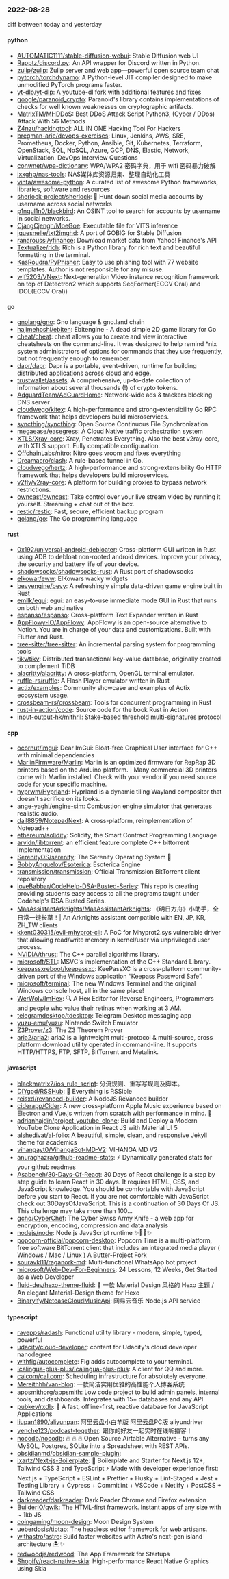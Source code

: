### 2022-08-28
diff between today and yesterday

#### python
* [AUTOMATIC1111/stable-diffusion-webui](https://github.com/AUTOMATIC1111/stable-diffusion-webui): Stable Diffusion web UI
* [Rapptz/discord.py](https://github.com/Rapptz/discord.py): An API wrapper for Discord written in Python.
* [zulip/zulip](https://github.com/zulip/zulip): Zulip server and web app—powerful open source team chat
* [pytorch/torchdynamo](https://github.com/pytorch/torchdynamo): A Python-level JIT compiler designed to make unmodified PyTorch programs faster.
* [yt-dlp/yt-dlp](https://github.com/yt-dlp/yt-dlp): A youtube-dl fork with additional features and fixes
* [google/paranoid_crypto](https://github.com/google/paranoid_crypto): Paranoid's library contains implementations of checks for well known weaknesses on cryptographic artifacts.
* [MatrixTM/MHDDoS](https://github.com/MatrixTM/MHDDoS): Best DDoS Attack Script Python3, (Cyber / DDos) Attack With 56 Methods
* [Z4nzu/hackingtool](https://github.com/Z4nzu/hackingtool): ALL IN ONE Hacking Tool For Hackers
* [bregman-arie/devops-exercises](https://github.com/bregman-arie/devops-exercises): Linux, Jenkins, AWS, SRE, Prometheus, Docker, Python, Ansible, Git, Kubernetes, Terraform, OpenStack, SQL, NoSQL, Azure, GCP, DNS, Elastic, Network, Virtualization. DevOps Interview Questions
* [conwnet/wpa-dictionary](https://github.com/conwnet/wpa-dictionary): WPA/WPA2 密码字典，用于 wifi 密码暴力破解
* [jxxghp/nas-tools](https://github.com/jxxghp/nas-tools): NAS媒体库资源归集、整理自动化工具
* [vinta/awesome-python](https://github.com/vinta/awesome-python): A curated list of awesome Python frameworks, libraries, software and resources
* [sherlock-project/sherlock](https://github.com/sherlock-project/sherlock): 🔎 Hunt down social media accounts by username across social networks
* [p1ngul1n0/blackbird](https://github.com/p1ngul1n0/blackbird): An OSINT tool to search for accounts by username in social networks.
* [CjangCjengh/MoeGoe](https://github.com/CjangCjengh/MoeGoe): Executable file for VITS inference
* [jquesnelle/txt2imghd](https://github.com/jquesnelle/txt2imghd): A port of GOBIG for Stable Diffusion
* [ranaroussi/yfinance](https://github.com/ranaroussi/yfinance): Download market data from Yahoo! Finance's API
* [Textualize/rich](https://github.com/Textualize/rich): Rich is a Python library for rich text and beautiful formatting in the terminal.
* [KasRoudra/PyPhisher](https://github.com/KasRoudra/PyPhisher): Easy to use phishing tool with 77 website templates. Author is not responsible for any misuse.
* [wjf5203/VNext](https://github.com/wjf5203/VNext): Next-generation Video instance recognition framework on top of Detectron2 which supports SeqFormer(ECCV Oral) and IDOL(ECCV Oral))

#### go
* [gnolang/gno](https://github.com/gnolang/gno): Gno language & gno.land chain
* [hajimehoshi/ebiten](https://github.com/hajimehoshi/ebiten): Ebitengine - A dead simple 2D game library for Go
* [cheat/cheat](https://github.com/cheat/cheat): cheat allows you to create and view interactive cheatsheets on the command-line. It was designed to help remind *nix system administrators of options for commands that they use frequently, but not frequently enough to remember.
* [dapr/dapr](https://github.com/dapr/dapr): Dapr is a portable, event-driven, runtime for building distributed applications across cloud and edge.
* [trustwallet/assets](https://github.com/trustwallet/assets): A comprehensive, up-to-date collection of information about several thousands (!) of crypto tokens.
* [AdguardTeam/AdGuardHome](https://github.com/AdguardTeam/AdGuardHome): Network-wide ads & trackers blocking DNS server
* [cloudwego/kitex](https://github.com/cloudwego/kitex): A high-performance and strong-extensibility Go RPC framework that helps developers build microservices.
* [syncthing/syncthing](https://github.com/syncthing/syncthing): Open Source Continuous File Synchronization
* [megaease/easegress](https://github.com/megaease/easegress): A Cloud Native traffic orchestration system
* [XTLS/Xray-core](https://github.com/XTLS/Xray-core): Xray, Penetrates Everything. Also the best v2ray-core, with XTLS support. Fully compatible configuration.
* [OffchainLabs/nitro](https://github.com/OffchainLabs/nitro): Nitro goes vroom and fixes everything
* [Dreamacro/clash](https://github.com/Dreamacro/clash): A rule-based tunnel in Go.
* [cloudwego/hertz](https://github.com/cloudwego/hertz): A high-performance and strong-extensibility Go HTTP framework that helps developers build microservices.
* [v2fly/v2ray-core](https://github.com/v2fly/v2ray-core): A platform for building proxies to bypass network restrictions.
* [owncast/owncast](https://github.com/owncast/owncast): Take control over your live stream video by running it yourself. Streaming + chat out of the box.
* [restic/restic](https://github.com/restic/restic): Fast, secure, efficient backup program
* [golang/go](https://github.com/golang/go): The Go programming language

#### rust
* [0x192/universal-android-debloater](https://github.com/0x192/universal-android-debloater): Cross-platform GUI written in Rust using ADB to debloat non-rooted android devices. Improve your privacy, the security and battery life of your device.
* [shadowsocks/shadowsocks-rust](https://github.com/shadowsocks/shadowsocks-rust): A Rust port of shadowsocks
* [elkowar/eww](https://github.com/elkowar/eww): ElKowars wacky widgets
* [bevyengine/bevy](https://github.com/bevyengine/bevy): A refreshingly simple data-driven game engine built in Rust
* [emilk/egui](https://github.com/emilk/egui): egui: an easy-to-use immediate mode GUI in Rust that runs on both web and native
* [espanso/espanso](https://github.com/espanso/espanso): Cross-platform Text Expander written in Rust
* [AppFlowy-IO/AppFlowy](https://github.com/AppFlowy-IO/AppFlowy): AppFlowy is an open-source alternative to Notion. You are in charge of your data and customizations. Built with Flutter and Rust.
* [tree-sitter/tree-sitter](https://github.com/tree-sitter/tree-sitter): An incremental parsing system for programming tools
* [tikv/tikv](https://github.com/tikv/tikv): Distributed transactional key-value database, originally created to complement TiDB
* [alacritty/alacritty](https://github.com/alacritty/alacritty): A cross-platform, OpenGL terminal emulator.
* [ruffle-rs/ruffle](https://github.com/ruffle-rs/ruffle): A Flash Player emulator written in Rust
* [actix/examples](https://github.com/actix/examples): Community showcase and examples of Actix ecosystem usage.
* [crossbeam-rs/crossbeam](https://github.com/crossbeam-rs/crossbeam): Tools for concurrent programming in Rust
* [rust-in-action/code](https://github.com/rust-in-action/code): Source code for the book Rust in Action
* [input-output-hk/mithril](https://github.com/input-output-hk/mithril): Stake-based threshold multi-signatures protocol

#### cpp
* [ocornut/imgui](https://github.com/ocornut/imgui): Dear ImGui: Bloat-free Graphical User interface for C++ with minimal dependencies
* [MarlinFirmware/Marlin](https://github.com/MarlinFirmware/Marlin): Marlin is an optimized firmware for RepRap 3D printers based on the Arduino platform. | Many commercial 3D printers come with Marlin installed. Check with your vendor if you need source code for your specific machine.
* [hyprwm/Hyprland](https://github.com/hyprwm/Hyprland): Hyprland is a dynamic tiling Wayland compositor that doesn't sacrifice on its looks.
* [ange-yaghi/engine-sim](https://github.com/ange-yaghi/engine-sim): Combustion engine simulator that generates realistic audio.
* [dail8859/NotepadNext](https://github.com/dail8859/NotepadNext): A cross-platform, reimplementation of Notepad++
* [ethereum/solidity](https://github.com/ethereum/solidity): Solidity, the Smart Contract Programming Language
* [arvidn/libtorrent](https://github.com/arvidn/libtorrent): an efficient feature complete C++ bittorrent implementation
* [SerenityOS/serenity](https://github.com/SerenityOS/serenity): The Serenity Operating System 🐞
* [BobbyAnguelov/Esoterica](https://github.com/BobbyAnguelov/Esoterica): Esoterica Engine
* [transmission/transmission](https://github.com/transmission/transmission): Official Transmission BitTorrent client repository
* [loveBabbar/CodeHelp-DSA-Busted-Series](https://github.com/loveBabbar/CodeHelp-DSA-Busted-Series): This repo is creating providing students easy access to all the programs taught under Codehelp's DSA Busted Series.
* [MaaAssistantArknights/MaaAssistantArknights](https://github.com/MaaAssistantArknights/MaaAssistantArknights): 《明日方舟》小助手，全日常一键长草！| An Arknights assistant compatible with EN, JP, KR, ZH_TW clients
* [kkent030315/evil-mhyprot-cli](https://github.com/kkent030315/evil-mhyprot-cli): A PoC for Mhyprot2.sys vulnerable driver that allowing read/write memory in kernel/user via unprivileged user process.
* [NVIDIA/thrust](https://github.com/NVIDIA/thrust): The C++ parallel algorithms library.
* [microsoft/STL](https://github.com/microsoft/STL): MSVC's implementation of the C++ Standard Library.
* [keepassxreboot/keepassxc](https://github.com/keepassxreboot/keepassxc): KeePassXC is a cross-platform community-driven port of the Windows application “Keepass Password Safe”.
* [microsoft/terminal](https://github.com/microsoft/terminal): The new Windows Terminal and the original Windows console host, all in the same place!
* [WerWolv/ImHex](https://github.com/WerWolv/ImHex): 🔍 A Hex Editor for Reverse Engineers, Programmers and people who value their retinas when working at 3 AM.
* [telegramdesktop/tdesktop](https://github.com/telegramdesktop/tdesktop): Telegram Desktop messaging app
* [yuzu-emu/yuzu](https://github.com/yuzu-emu/yuzu): Nintendo Switch Emulator
* [Z3Prover/z3](https://github.com/Z3Prover/z3): The Z3 Theorem Prover
* [aria2/aria2](https://github.com/aria2/aria2): aria2 is a lightweight multi-protocol & multi-source, cross platform download utility operated in command-line. It supports HTTP/HTTPS, FTP, SFTP, BitTorrent and Metalink.

#### javascript
* [blackmatrix7/ios_rule_script](https://github.com/blackmatrix7/ios_rule_script): 分流规则、重写写规则及脚本。
* [DIYgod/RSSHub](https://github.com/DIYgod/RSSHub): 🍰 Everything is RSSible
* [reisxd/revanced-builder](https://github.com/reisxd/revanced-builder): A NodeJS ReVanced builder
* [ciderapp/Cider](https://github.com/ciderapp/Cider): A new cross-platform Apple Music experience based on Electron and Vue.js written from scratch with performance in mind. 🚀
* [adrianhajdin/project_youtube_clone](https://github.com/adrianhajdin/project_youtube_clone): Build and Deploy a Modern YouTube Clone Application in React JS with Material UI 5
* [alshedivat/al-folio](https://github.com/alshedivat/al-folio): A beautiful, simple, clean, and responsive Jekyll theme for academics
* [vihangayt0/VihangaBot-MD-V2](https://github.com/vihangayt0/VihangaBot-MD-V2): VIHANGA MD V2
* [anuraghazra/github-readme-stats](https://github.com/anuraghazra/github-readme-stats): ⚡ Dynamically generated stats for your github readmes
* [Asabeneh/30-Days-Of-React](https://github.com/Asabeneh/30-Days-Of-React): 30 Days of React challenge is a step by step guide to learn React in 30 days. It requires HTML, CSS, and JavaScript knowledge. You should be comfortable with JavaScript before you start to React. If you are not comfortable with JavaScript check out 30DaysOfJavaScript. This is a continuation of 30 Days Of JS. This challenge may take more than 100…
* [gchq/CyberChef](https://github.com/gchq/CyberChef): The Cyber Swiss Army Knife - a web app for encryption, encoding, compression and data analysis
* [nodejs/node](https://github.com/nodejs/node): Node.js JavaScript runtime ✨🐢🚀✨
* [popcorn-official/popcorn-desktop](https://github.com/popcorn-official/popcorn-desktop): Popcorn Time is a multi-platform, free software BitTorrent client that includes an integrated media player ( Windows / Mac / Linux ) A Butter-Project Fork
* [souravkl11/raganork-md](https://github.com/souravkl11/raganork-md): Multi-functional WhatsApp bot project
* [microsoft/Web-Dev-For-Beginners](https://github.com/microsoft/Web-Dev-For-Beginners): 24 Lessons, 12 Weeks, Get Started as a Web Developer
* [fluid-dev/hexo-theme-fluid](https://github.com/fluid-dev/hexo-theme-fluid): 🌊 一款 Material Design 风格的 Hexo 主题 / An elegant Material-Design theme for Hexo
* [Binaryify/NeteaseCloudMusicApi](https://github.com/Binaryify/NeteaseCloudMusicApi): 网易云音乐 Node.js API service

#### typescript
* [rayepps/radash](https://github.com/rayepps/radash): Functional utility library - modern, simple, typed, powerful
* [udacity/cloud-developer](https://github.com/udacity/cloud-developer): content for Udacity's cloud developer nanodegree
* [withfig/autocomplete](https://github.com/withfig/autocomplete): Fig adds autocomplete to your terminal.
* [Icalingua-plus-plus/Icalingua-plus-plus](https://github.com/Icalingua-plus-plus/Icalingua-plus-plus): A client for QQ and more.
* [calcom/cal.com](https://github.com/calcom/cal.com): Scheduling infrastructure for absolutely everyone.
* [Mereithhh/van-blog](https://github.com/Mereithhh/van-blog): 一款简洁实用优雅的高性能个人博客系统
* [appsmithorg/appsmith](https://github.com/appsmithorg/appsmith): Low code project to build admin panels, internal tools, and dashboards. Integrates with 15+ databases and any API.
* [pubkey/rxdb](https://github.com/pubkey/rxdb): 🔄 A fast, offline-first, reactive database for JavaScript Applications
* [liupan1890/aliyunpan](https://github.com/liupan1890/aliyunpan): 阿里云盘小白羊版 阿里云盘PC版 aliyundriver
* [yenche123/podcast-together](https://github.com/yenche123/podcast-together): 跟你的好友一起实时在线听播客！
* [nocodb/nocodb](https://github.com/nocodb/nocodb): 🔥 🔥 🔥 Open Source Airtable Alternative - turns any MySQL, Postgres, SQLite into a Spreadsheet with REST APIs.
* [obsidianmd/obsidian-sample-plugin](https://github.com/obsidianmd/obsidian-sample-plugin): 
* [ixartz/Next-js-Boilerplate](https://github.com/ixartz/Next-js-Boilerplate): 🚀 Boilerplate and Starter for Next.js 12+, Tailwind CSS 3 and TypeScript ⚡️ Made with developer experience first: Next.js + TypeScript + ESLint + Prettier + Husky + Lint-Staged + Jest + Testing Library + Cypress + Commitlint + VSCode + Netlify + PostCSS + Tailwind CSS
* [darkreader/darkreader](https://github.com/darkreader/darkreader): Dark Reader Chrome and Firefox extension
* [BuilderIO/qwik](https://github.com/BuilderIO/qwik): The HTML-first framework. Instant apps of any size with ~ 1kb JS
* [coingaming/moon-design](https://github.com/coingaming/moon-design): Moon Design System
* [ueberdosis/tiptap](https://github.com/ueberdosis/tiptap): The headless editor framework for web artisans.
* [withastro/astro](https://github.com/withastro/astro): Build faster websites with Astro's next-gen island architecture 🏝✨
* [redwoodjs/redwood](https://github.com/redwoodjs/redwood): The App Framework for Startups
* [Shopify/react-native-skia](https://github.com/Shopify/react-native-skia): High-performance React Native Graphics using Skia
